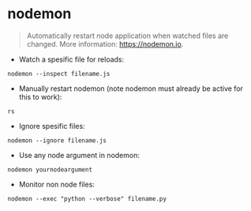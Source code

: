 # nodemon

> Automatically restart node application when watched files are changed.
> More information: <https://nodemon.io>.

- Watch a spesific file for reloads:

`nodemon --inspect filename.js`

- Manually restart nodemon (note nodemon must already be active for this to work):

`rs`

- Ignore spesific files:

`nodemon --ignore filename.js`

- Use any node argument in nodemon:

`nodemon yournodeargument`

- Monitor non node files:

`nodemon --exec "python --verbose" filename.py`
